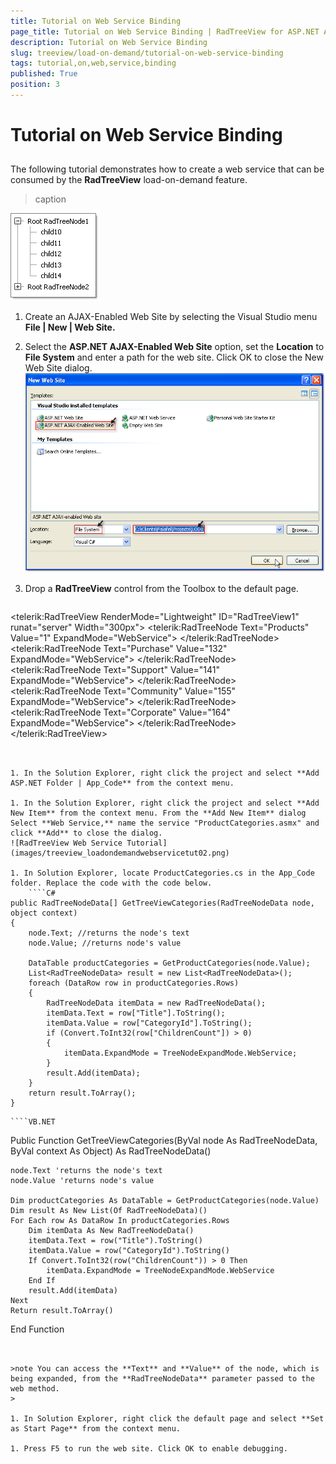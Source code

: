 ```yaml
---
title: Tutorial on Web Service Binding
page_title: Tutorial on Web Service Binding | RadTreeView for ASP.NET AJAX Documentation
description: Tutorial on Web Service Binding
slug: treeview/load-on-demand/tutorial-on-web-service-binding
tags: tutorial,on,web,service,binding
published: True
position: 3
---
```


# Tutorial on Web Service Binding



## 

The following tutorial demonstrates how to create a web service that can be consumed by the **RadTreeView** load-on-demand feature.


>caption 

![RadTreeView Web Service Tutorial](images/treeview_loadondemandwebservicetut03.png)

1. Create an AJAX-Enabled Web Site by selecting the Visual Studio menu **File | New | Web Site.**

1. Select the **ASP.NET AJAX-Enabled Web Site** option, set the **Location** to **File System** and enter a path for the web site. Click OK to close the New Web Site dialog.
![RadTreeView Web Service Tutorial](images/treeview_loadondemandwebservicetut01.png)

1. Drop a **RadTreeView** control from the Toolbox to the default page.
	````ASPNET
<telerik:RadTreeView RenderMode="Lightweight" ID="RadTreeView1" runat="server" Width="300px">
    <WebServiceSettings Path="ProductCategories.asmx" Method="GetTreeViewCategories" />
    <Nodes>
        <telerik:RadTreeNode Text="Products" Value="1" ExpandMode="WebService">
        </telerik:RadTreeNode>
        <telerik:RadTreeNode Text="Purchase" Value="132" ExpandMode="WebService">
        </telerik:RadTreeNode>
        <telerik:RadTreeNode Text="Support" Value="141" ExpandMode="WebService">
        </telerik:RadTreeNode>
        <telerik:RadTreeNode Text="Community" Value="155" ExpandMode="WebService">
        </telerik:RadTreeNode>
        <telerik:RadTreeNode Text="Corporate" Value="164" ExpandMode="WebService">
        </telerik:RadTreeNode>
    </Nodes>
</telerik:RadTreeView>
````


1. In the Solution Explorer, right click the project and select **Add ASP.NET Folder | App_Code** from the context menu.

1. In the Solution Explorer, right click the project and select **Add New Item** from the context menu. From the **Add New Item** dialog Select **Web Service,** name the service "ProductCategories.asmx" and click **Add** to close the dialog.
![RadTreeView Web Service Tutorial](images/treeview_loadondemandwebservicetut02.png)

1. In Solution Explorer, locate ProductCategories.cs in the App_Code folder. Replace the code with the code below.
	````C#
public RadTreeNodeData[] GetTreeViewCategories(RadTreeNodeData node, object context)
{
	node.Text; //returns the node's text
    node.Value; //returns node's value
    
	DataTable productCategories = GetProductCategories(node.Value);
    List<RadTreeNodeData> result = new List<RadTreeNodeData>();
    foreach (DataRow row in productCategories.Rows)
    {
        RadTreeNodeData itemData = new RadTreeNodeData(); 
        itemData.Text = row["Title"].ToString(); 
        itemData.Value = row["CategoryId"].ToString();
        if (Convert.ToInt32(row["ChildrenCount"]) > 0) 
        { 
            itemData.ExpandMode = TreeNodeExpandMode.WebService; 
        }
        result.Add(itemData);
    }
    return result.ToArray();
}
````
	````VB.NET
Public Function GetTreeViewCategories(ByVal node As RadTreeNodeData, ByVal context As Object) As RadTreeNodeData()
	
	node.Text 'returns the node's text
	node.Value 'returns node's value
	
    Dim productCategories As DataTable = GetProductCategories(node.Value)
    Dim result As New List(Of RadTreeNodeData)()
    For Each row As DataRow In productCategories.Rows
        Dim itemData As New RadTreeNodeData()
        itemData.Text = row("Title").ToString()
        itemData.Value = row("CategoryId").ToString()
        If Convert.ToInt32(row("ChildrenCount")) > 0 Then
            itemData.ExpandMode = TreeNodeExpandMode.WebService
        End If
        result.Add(itemData)
    Next
    Return result.ToArray()
End Function
````


>note You can access the **Text** and **Value** of the node, which is being expanded, from the **RadTreeNodeData** parameter passed to the web method.
>

1. In Solution Explorer, right click the default page and select **Set as Start Page** from the context menu.

1. Press F5 to run the web site. Click OK to enable debugging.
